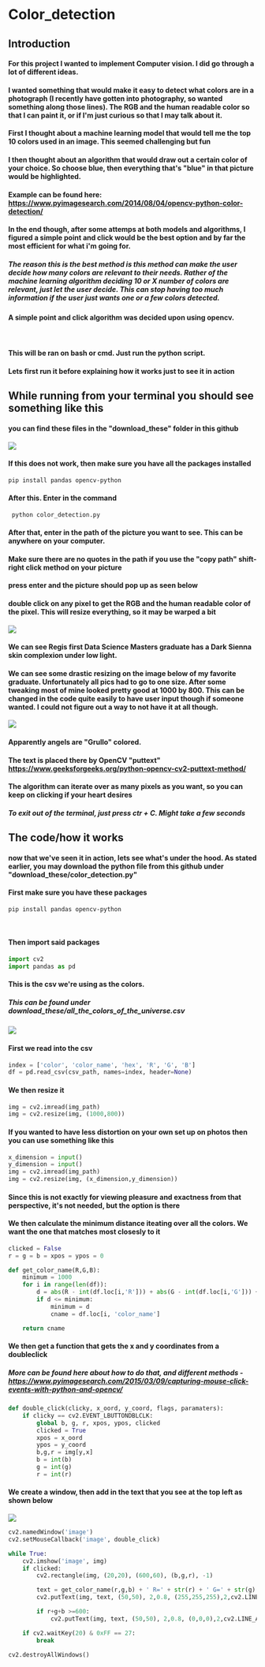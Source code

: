 # Color_detection

## Introduction

#### For this project I wanted to implement Computer vision. I did go through a lot of different ideas.
#### I wanted something that would make it easy to detect what colors are in a photograph (I recently have gotten into photography, so wanted something along those lines). The RGB and the human readable color so that I can paint it, or if I'm just curious so that I may talk about it.
#### First I thought about a machine learning model that would tell me the top 10 colors used in an image. This seemed challenging but fun
#### I then thought about an algorithm that would draw out a certain color of your choice. So choose blue, then everything that's "blue" in that picture would be highlighted. 
#### Example can be found here: https://www.pyimagesearch.com/2014/08/04/opencv-python-color-detection/
#### In the end though, after some attemps at both models and algorithms, I figured a simple point and click would be the best option and by far the most efficient for what i'm going for.

##### The reason this is the best method is this method can make the user decide how many colors are relevant to their needs. Rather of the machine learning algorithm deciding 10 or X number of colors are relevant, just let the user decide. This can stop having too much information if the user just wants one or a few colors detected.

#### A simple point and click algorithm was decided upon using opencv.

<p>&nbsp;</p>

#### This will be ran on bash or cmd. Just run the python script.
#### Lets first run it before explaining how it works just to see it in action
## While running from your terminal you should see something like this
#### you can find these files in the "download_these" folder in this github

![](https://github.com/Xderic2/Color_detection/blob/master/images/bash_terminal.PNG)

#### If this does not work, then make sure you have all the packages installed

```bash
pip install pandas opencv-python
```

#### After this. Enter in the command

```bash
 python color_detection.py
```
#### After that, enter in the path of the picture you want to see. This can be anywhere on your computer. 
#### Make sure there are no quotes in the path if you use the "copy path" shift-right click method on your picture
#### press enter and the picture should pop up as seen below
#### double click on any pixel to get the RGB and the human readable color of the pixel. This will resize everything, so it may be warped a bit

![](https://github.com/Xderic2/Color_detection/blob/master/images/paul_andrus.PNG)

#### We can see Regis first Data Science Masters graduate has a Dark Sienna skin complexion under low light.

#### We can see some drastic resizing on the image below of my favorite graduate. Unfortunately all pics had to go to one size. After some tweaking most of mine looked pretty good at 1000 by 800. This can be changed in the code quite easily to have user input though if someone wanted. I could not figure out a way to not have it at all though.

![](https://github.com/Xderic2/Color_detection/blob/master/images/carly_bear.PNG)

#### Apparently angels are "Grullo" colored. 
#### The text is placed there by OpenCV "puttext" https://www.geeksforgeeks.org/python-opencv-cv2-puttext-method/
#### The algorithm can iterate over as many pixels as you want, so you can keep on clicking if your heart desires
##### To exit out of the terminal, just press ctr + C. Might take a few seconds

## The code/how it works

#### now that we've seen it in action, lets see what's under the hood. As stated earlier, you may download the python file from this github under "download_these/color_detection.py"

#### First make sure you have these packages
```bash
pip install pandas opencv-python
```
<p>&nbsp;</p>

#### Then import said packages

```python
import cv2
import pandas as pd
```
#### This is the csv we're using as the colors.
##### This can be found under download_these/all_the_colors_of_the_universe.csv

![](https://github.com/Xderic2/Color_detection/blob/master/images/colors.PNG)

#### First we read into the csv

```python
index = ['color', 'color_name', 'hex', 'R', 'G', 'B']
df = pd.read_csv(csv_path, names=index, header=None)
```

#### We then resize it
```python
img = cv2.imread(img_path)
img = cv2.resize(img, (1000,800))
```

#### If you wanted to have less distortion on your own set up on photos then you can use something like this

```python
x_dimension = input()
y_dimension = input()
img = cv2.imread(img_path)
img = cv2.resize(img, (x_dimension,y_dimension))
```

#### Since this is not exactly for viewing pleasure and exactness from that perspective, it's not needed, but the option is there

#### We then calculate the minimum distance iteating over all the colors. We want the one that matches most closesly to it

```python
clicked = False
r = g = b = xpos = ypos = 0

def get_color_name(R,G,B):
	minimum = 1000
	for i in range(len(df)):
		d = abs(R - int(df.loc[i,'R'])) + abs(G - int(df.loc[i,'G'])) + abs(B - int(df.loc[i,'B']))
		if d <= minimum:
			minimum = d
			cname = df.loc[i, 'color_name']

	return cname
```

#### We then get a function that gets the x and y coordinates from a doubleclick
##### More can be found here about how to do that, and different methods - https://www.pyimagesearch.com/2015/03/09/capturing-mouse-click-events-with-python-and-opencv/

```python
def double_click(clicky, x_oord, y_coord, flags, paramaters):
	if clicky == cv2.EVENT_LBUTTONDBLCLK:
		global b, g, r, xpos, ypos, clicked
		clicked = True
		xpos = x_oord
		ypos = y_coord
		b,g,r = img[y,x]
		b = int(b)
		g = int(g)
		r = int(r)
```

#### We create a window, then add in the text that you see at the top left as shown below

![](https://github.com/Xderic2/Color_detection/blob/master/images/top_left.PNG)

```python
cv2.namedWindow('image')
cv2.setMouseCallback('image', double_click)

while True:
	cv2.imshow('image', img)
	if clicked:
		cv2.rectangle(img, (20,20), (600,60), (b,g,r), -1)

		text = get_color_name(r,g,b) + ' R=' + str(r) + ' G=' + str(g) + ' B=' + str(b)
		cv2.putText(img, text, (50,50), 2,0.8, (255,255,255),2,cv2.LINE_AA)

		if r+g+b >=600:
			cv2.putText(img, text, (50,50), 2,0.8, (0,0,0),2,cv2.LINE_AA)

	if cv2.waitKey(20) & 0xFF == 27:
		break

cv2.destroyAllWindows()
```


























